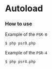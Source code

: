 # Autoload

### How to use

Example of the `PSR-0`

```bash
$ php psr0.php
```

Example of the `PSR-4`

```bash
$ php psr4.php
```
